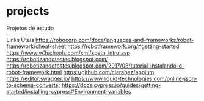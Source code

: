 # projects
Projetos de estudo

Links Úteis
https://robocorp.com/docs/languages-and-frameworks/robot-framework/cheat-sheet
https://robotframework.org/#getting-started
https://www.w3schools.com/xml/xpath_intro.asp
https://robotizandotestes.blogspot.com/
https://robotizandotestes.blogspot.com/2017/08/tutorial-instalando-o-robot-framework.html
https://github.com/clarabez/appium
https://editor.swagger.io/
https://www.liquid-technologies.com/online-json-to-schema-converter
https://docs.cypress.io/guides/getting-started/installing-cypress#Environment-variables